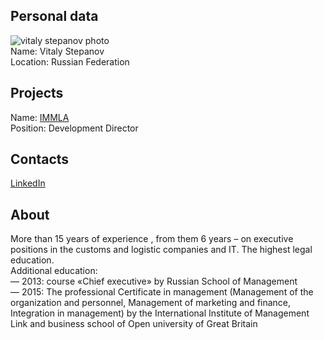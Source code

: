 ## Personal data
![vitaly stepanov photo](photo/vitaly_stepanov.jpg)  
Name:   Vitaly Stepanov  
Location: Russian Federation  
## Projects 
Name: [IMMLA](../projects/immla.md)  
Position: Development Director    
## Contacts
[LinkedIn](https://www.linkedin.com/in/vitalii-stepanov-b0a83560/)    
## About  
More than 15 years of experience , from them 6 years – on executive positions in the customs and logistic companies and IT. The highest legal education.  
Additional education:  
— 2013: course «Chief executive» by Russian School of Management  
— 2015: The professional Certificate in management (Management of the organization and personnel, Management of marketing and finance, Integration in management) by the International Institute of Management Link and business school of Open university of Great Britain
